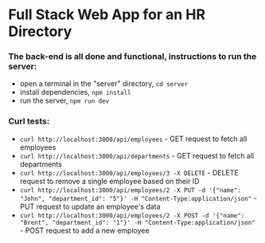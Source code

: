 # Full Stack Web App for an HR Directory

### The back-end is all done and functional, instructions to run the server:

- open a terminal in the "server" directory, `cd server`
- install dependencies, `npm install`
- run the server, `npm run dev`

### Curl tests:

- `curl http://localhost:3000/api/employees` - GET request to fetch all employees
- `curl http://localhost:3000/api/departments` - GET request to fetch all departments
- `curl http://localhost:3000/api/employees/3 -X DELETE` - DELETE request to remove a single employee based on their ID
- `curl http://localhost:3000/api/employees/2 -X PUT -d '{"name": "John", "department_id": "5"}' -H "Content-Type:application/json"` - PUT request to update an employee's data
- `curl http://localhost:3000/api/employees/2 -X POST -d '{"name": "Brent", "department_id": "1"}' -H "Content-Type:application/json"` - POST request to add a new employee
